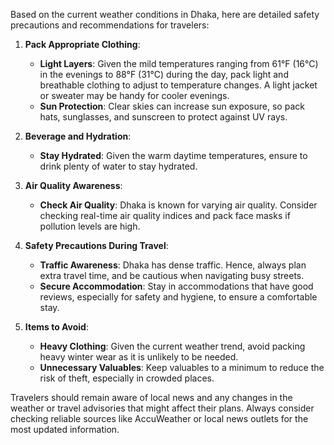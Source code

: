 Based on the current weather conditions in Dhaka, here are detailed safety precautions and recommendations for travelers:

1. **Pack Appropriate Clothing**:
   - **Light Layers**: Given the mild temperatures ranging from 61°F (16°C) in the evenings to 88°F (31°C) during the day, pack light and breathable clothing to adjust to temperature changes. A light jacket or sweater may be handy for cooler evenings.
   - **Sun Protection**: Clear skies can increase sun exposure, so pack hats, sunglasses, and sunscreen to protect against UV rays.

2. **Beverage and Hydration**:
   - **Stay Hydrated**: Given the warm daytime temperatures, ensure to drink plenty of water to stay hydrated.

3. **Air Quality Awareness**:
   - **Check Air Quality**: Dhaka is known for varying air quality. Consider checking real-time air quality indices and pack face masks if pollution levels are high.

4. **Safety Precautions During Travel**:
   - **Traffic Awareness**: Dhaka has dense traffic. Hence, always plan extra travel time, and be cautious when navigating busy streets.
   - **Secure Accommodation**: Stay in accommodations that have good reviews, especially for safety and hygiene, to ensure a comfortable stay.

5. **Items to Avoid**:
   - **Heavy Clothing**: Given the current weather trend, avoid packing heavy winter wear as it is unlikely to be needed.
   - **Unnecessary Valuables**: Keep valuables to a minimum to reduce the risk of theft, especially in crowded places.

Travelers should remain aware of local news and any changes in the weather or travel advisories that might affect their plans. Always consider checking reliable sources like AccuWeather or local news outlets for the most updated information.